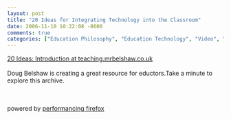 ```yaml
---
layout: post
title: "20 Ideas for Integrating Technology into the Classroom"
date: 2006-11-10 10:22:08 -0600
comments: true
categories: ["Education Philosophy", "Education Technology", "Video", "Blogging", "Special Education", "Education", "Games", "BCP", "Social Studies", "Mathematics", "K-12", "Science", "Language Arts", "Art History", "Algebra", "Fractions", "Fine Arts", "Music", "Technology Integration"]
---
```

<a href="http://teaching.mrbelshaw.co.uk/index.php/2006/09/11/20-ideas-intro/">20 Ideas: Introduction at teaching.mrbelshaw.co.uk</a><br /><br />Doug Belshaw is creating a great resource for eductors.Take a minute to explore this archive. <br /><br /><br /><p class="poweredbyperformancing">powered by <a href="http://performancing.com/firefox">performancing firefox</a></p>
